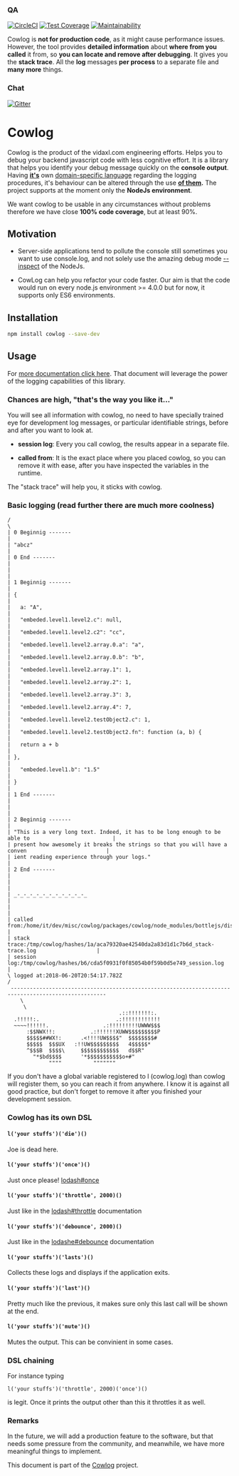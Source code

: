 <!--- destination qa rewrite begin -->
### QA
[![CircleCI](https://circleci.com/gh/vidaxl-com/cowlog/tree/master.svg?style=svg)](https://circleci.com/gh/vidaxl-com/cowlog/tree/master)
[![Test Coverage](https://api.codeclimate.com/v1/badges/d3fce811aecbe5c73ffb/test_coverage)](https://codeclimate.com/github/vidaxl-com/cowlog/test_coverage)
[![Maintainability](https://api.codeclimate.com/v1/badges/d3fce811aecbe5c73ffb/maintainability)](https://codeclimate.com/github/vidaxl-com/cowlog/maintainability)
<!---
[![Known Vulnerabilities](https://snyk.io/test/github/vidaxl-com/cowlog/badge.svg?targetFile=package.json)](https://snyk.io/test/github/vidaxl-com/cowlog?targetFile=package.json)
[![FOSSA Status](https://app.fossa.io/api/projects/git%2Bgithub.com%2Fvidaxl-com%2Fcowlog.svg?type=shield)](https://app.fossa.io/projects/git%2Bgithub.com%2Fvidaxl-com%2Fcowlog?ref=badge_shield)
[![Greenkeeper badge](https://badges.greenkeeper.io/vidaxl-com/cowlog.svg)](https://greenkeeper.io/)
-->
<!--- destination qa rewrite end -->

Cowlog is **not for production code**, as it might cause performance issues. However, the tool provides **detailed information** about **where from you called** it from, so **you can locate and remove after debugging**. It gives you the **stack trace**. All the **log** messages **per process** to a separate file and **many more** things.
<!--- source chat rewrite begin -->
### Chat
[![Gitter](https://badges.gitter.im/Join%20Chat.svg)](https://gitter.im/cowlog/Lobby)
<!--- source chat rewrite end -->

# Cowlog

Cowlog is the product of the vidaxl.com engineering efforts. Helps you to debug
your backend javascript code with less cognitive effort. It is a library that
helps you identify your debug message quickly on the **console output**.
Having
**[it's](https://github.com/vidaxl-com/cowlog/blob/master/packages/cowlog/documentation/logging_functionality.md)**
own
[domain-specific language](https://en.wikipedia.org/wiki/Domain-specific_language "From Wikipedia, the free encyclopedia")
regarding the logging procedures, it's behaviour can be altered
through the use
**[of them](https://github.com/vidaxl-com/cowlog/blob/master/packages/cowlog/documentation/logging_functionality.md).**
The project supports at the moment only the **NodeJs environment**.

We want cowlog to be usable in any circumstances without problems therefore we
have close **100% code coverage**, but at least 90%.

## Motivation

- Server-side applications tend to pollute the console still sometimes you want
to use console.log, and not solely use the amazing debug mode
[--inspect](https://nodejs.org/en/docs/inspector/)
of the NodeJs.

- CowLog can help you refactor your code faster. Our aim is that the code would run on every node.js environment >= 4.0.0
but for now, it supports only ES6 environments.

## Installation
```bash
npm install cowlog --save-dev
```

## Usage
For [more documentation click here](https://github.com/vidaxl-com/cowlog/blob/master/packages/cowlog/documentation/logging_functionality.md).
That document will leverage the power of the logging capabilities of this
library.

<!--- example begin -->
### Chances are high, "that's the way you like it..."
You will see all information with cowlog, no need to have
specially trained eye for development log messages, or particular identifiable
strings, before and after you want to look at.

- **session log**: Every you call cowlog, the results appear in a
separate file.

- **called from**: It is the exact place where you placed cowlog, so you can
remove it with ease, after you have inspected the variables in the
runtime.

The "stack trace" will help you, it sticks with cowlog.

### Basic logging (read further there are much more coolness)

<!--- example begin -->
``` ____________________________________________________________________________________________________
/                                                                                                    \
| 0 Beginnig -------                                                                                 |
| "abcz"                                                                                             |
| 0 End -------                                                                                      |
|                                                                                                    |
| 1 Beginnig -------                                                                                 |
| {                                                                                                  |
|   a: "A",                                                                                          |
|   "embeded.level1.level2.c": null,                                                                 |
|   "embeded.level1.level2.c2": "cc",                                                                |
|   "embeded.level1.level2.array.0.a": "a",                                                          |
|   "embeded.level1.level2.array.0.b": "b",                                                          |
|   "embeded.level1.level2.array.1": 1,                                                              |
|   "embeded.level1.level2.array.2": 1,                                                              |
|   "embeded.level1.level2.array.3": 3,                                                              |
|   "embeded.level1.level2.array.4": 7,                                                              |
|   "embeded.level1.level2.testObject2.c": 1,                                                        |
|   "embeded.level1.level2.testObject2.fn": function (a, b) {                                        |
|   return a + b                                                                                     |
| },                                                                                                 |
|   "embeded.level1.b": "1.5"                                                                        |
| }                                                                                                  |
| 1 End -------                                                                                      |
|                                                                                                    |
| 2 Beginnig -------                                                                                 |
| "This is a very long text. Indeed, it has to be long enough to be able to                          |
| present how awesomely it breaks the strings so that you will have a conven                         |
| ient reading experience through your logs."                                                        |
| 2 End -------                                                                                      |
|                                                                                                    |
| _-_-_-_-_-_-_-_-_-_-_-_                                                                            |
|                                                                                                    |
| called from:/home/it/dev/misc/cowlog/packages/cowlog/node_modules/bottlejs/dist/bottle.js:205:89   |
| stack trace:/tmp/cowlog/hashes/1a/aca79320ae42540da2a83d1d1c7b6d_stack-trace.log                   |
| session log:/tmp/cowlog/hashes/b6/cda5f0931f0f85054b0f59b0d5e749_session.log                       |
\ logged at:2018-06-20T20:54:17.782Z                                                                 /
 ----------------------------------------------------------------------------------------------------
    \
     \
                                   .::!!!!!!!:.
  .!!!!!:.                        .:!!!!!!!!!!!!
  ~~~~!!!!!!.                 .:!!!!!!!!!UWWW$$$
      :$$NWX!!:           .:!!!!!!XUWW$$$$$$$$$P
      $$$$$##WX!:      .<!!!!UW$$$$"  $$$$$$$$#
      $$$$$  $$$UX   :!!UW$$$$$$$$$   4$$$$$*
      ^$$$B  $$$$\     $$$$$$$$$$$$   d$$R"
        "*$bd$$$$      '*$$$$$$$$$$$o+#"
             """"          """""""
```
<!--- example end -->

If you don't have a global variable registered to l (cowlog.log) than cowlog will register them, so you can reach it from anywhere.
I know it is against all good practice, but don't forget to remove it after you
finished your development session.

### Cowlog has its own DSL

#### `l('your stuffs')('die')()`
Joe is dead here.

#### `l('your stuffs')('once')()`
Just once please! [lodash#once](https://lodash.com/docs/4.17.10#once)

#### `l('your stuffs')('throttle', 2000)()`
Just like in the [lodash#throttle](https://lodash.com/docs/4.17.10#throttle) documentation

#### `l('your stuffs')('debounce', 2000)()`
Just like in the [lodashe#debounce](https://lodash.com/docs/4.17.10#debounce) documentation

#### `l('your stuffs')('lasts')()`
Collects these logs and displays if the application exits.

#### `l('your stuffs')('last')()`
Pretty much like the previous, it makes sure only this last call will be shown at the end.

#### `l('your stuffs')('mute')()`
Mutes the output. This can be convinient in some cases.

### DSL chaining
For instance typing 

`l('your stuffs')('throttle', 2000)('once')()` 

is legit.
Once it prints the output other than this it throttles it as well.

### Remarks
In the future, we will
add a production feature to the software, but that needs
some pressure from the community, and meanwhile, we have
more meaningful things to implement.

<!--- source part of cowlog begin -->
This document is part of the [Cowlog](https://github.com/vidaxl-com/cowlog) project.
<!--- source part of cowlog end -->
